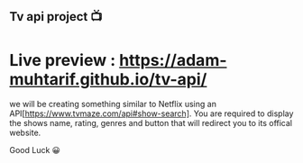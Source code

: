 ## Tv api project 📺

# Live preview : https://adam-muhtarif.github.io/tv-api/
we will be creating something similar to Netflix using an API[https://www.tvmaze.com/api#show-search]. You are required to display the shows name, rating, genres and button that will redirect you to its offical website.

Good Luck 😀
